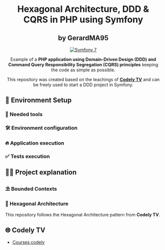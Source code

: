 
<h1 align="center">
  Hexagonal Architecture, DDD & CQRS in PHP using Symfony
</h1>
<h2 align="center">
by GerardMA95
</h2>
<p align="center">
    <a href="https://symfony.com/"><img src="https://img.shields.io/badge/symfony-7-blue?style=for-the-badge&logo=symfony" alt="Symfony 7"/></a>
</p>

<p align="center">
  Example of a <strong>PHP application using Domain-Driven Design (DDD) and Command Query Responsibility Segregation
  (CQRS) principles</strong> keeping the code as simple as possible.
</p>

<p align="center">
This repository was created based on the teachings of <a href="https://codely.com/"><strong>Codely TV</strong></a> and can be freely used to start a DDD project in Symfony.
</p>

## 🚀 Environment Setup

### 🐳 Needed tools

### 🛠️ Environment configuration

### 🔥 Application execution

### ✅ Tests execution

## 👩‍💻 Project explanation


### ⛱️ Bounded Contexts

### 🎯 Hexagonal Architecture

This repository follows the Hexagonal Architecture pattern from <strong>Codely TV</strong>.


## 🌐 Codely TV

- [Courses codely](https://codely.com/cursos)
